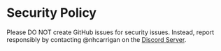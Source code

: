 # Security Policy

Please DO NOT create GitHub issues for security issues. Instead, report responsibly by contacting @nhcarrigan on the [Discord Server](http://chat.nhcarrigan.com).
